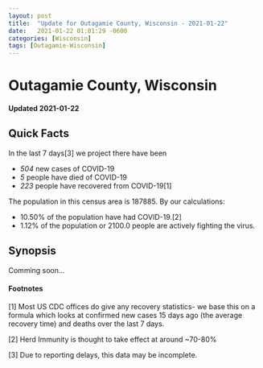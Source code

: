 ```yaml
---
layout: post
title:  "Update for Outagamie County, Wisconsin - 2021-01-22"
date:   2021-01-22 01:01:29 -0600
categories: [Wisconsin]
tags: [Outagamie-Wisconsin]
---
```


# Outagamie County, Wisconsin
#### Updated 2021-01-22

## Quick Facts

In the last 7 days[3] we project there have been
- *504* new cases of COVID-19
- *5* people have died of COVID-19
- *223* people have recovered from COVID-19[1]

The population in this census area is 187885. By our calculations:
- 10.50% of the population have had COVID-19.[2]
- 1.12% of the population or 2100.0 people are actively fighting the virus.

## Synopsis

Comming soon...


#### Footnotes

[1] Most US CDC offices do give any recovery statistics- we base this on a formula which looks at confirmed new cases
15 days ago (the average recovery time) and deaths over the last 7 days.

[2] Herd Immunity is thought to take effect at around ~70-80%

[3] Due to reporting delays, this data may be incomplete.
 
    